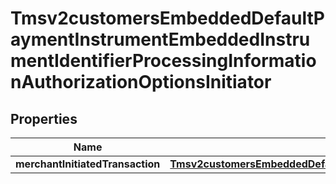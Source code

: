 
# Tmsv2customersEmbeddedDefaultPaymentInstrumentEmbeddedInstrumentIdentifierProcessingInformationAuthorizationOptionsInitiator

## Properties
Name | Type | Description | Notes
------------ | ------------- | ------------- | -------------
**merchantInitiatedTransaction** | [**Tmsv2customersEmbeddedDefaultPaymentInstrumentEmbeddedInstrumentIdentifierProcessingInformationAuthorizationOptionsInitiatorMerchantInitiatedTransaction**](Tmsv2customersEmbeddedDefaultPaymentInstrumentEmbeddedInstrumentIdentifierProcessingInformationAuthorizationOptionsInitiatorMerchantInitiatedTransaction.md) |  |  [optional]



